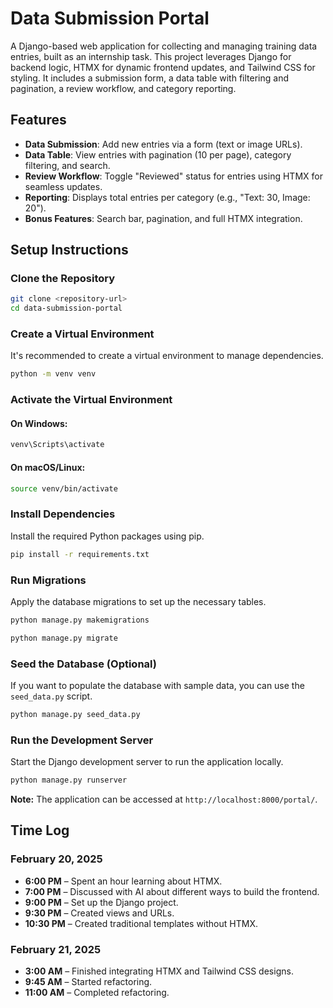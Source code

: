 # Data Submission Portal

A Django-based web application for collecting and managing training data entries, built as an internship task. This project leverages Django for backend logic, HTMX for dynamic frontend updates, and Tailwind CSS for styling. It includes a submission form, a data table with filtering and pagination, a review workflow, and category reporting.

## Features

- **Data Submission**: Add new entries via a form (text or image URLs).
- **Data Table**: View entries with pagination (10 per page), category filtering, and search.
- **Review Workflow**: Toggle "Reviewed" status for entries using HTMX for seamless updates.
- **Reporting**: Displays total entries per category (e.g., "Text: 30, Image: 20").
- **Bonus Features**: Search bar, pagination, and full HTMX integration.

## Setup Instructions

### Clone the Repository

```sh
git clone <repository-url>
cd data-submission-portal
```

### Create a Virtual Environment

It's recommended to create a virtual environment to manage dependencies.

```sh
python -m venv venv
```

### Activate the Virtual Environment

#### On Windows:

```sh
venv\Scripts\activate
```

#### On macOS/Linux:

```sh
source venv/bin/activate
```

### Install Dependencies

Install the required Python packages using pip.

```sh
pip install -r requirements.txt
```

### Run Migrations

Apply the database migrations to set up the necessary tables.

```sh
python manage.py makemigrations
```

```sh
python manage.py migrate
```

### Seed the Database (Optional)

If you want to populate the database with sample data, you can use the `seed_data.py` script.

```sh
python manage.py seed_data.py
```

### Run the Development Server

Start the Django development server to run the application locally.

```sh
python manage.py runserver
```

**Note:** The application can be accessed at `http://localhost:8000/portal/`.

## Time Log

### February 20, 2025
- **6:00 PM** – Spent an hour learning about HTMX.
- **7:00 PM** – Discussed with AI about different ways to build the frontend.
- **9:00 PM** – Set up the Django project.
- **9:30 PM** – Created views and URLs.
- **10:30 PM** – Created traditional templates without HTMX.

### February 21, 2025
- **3:00 AM** – Finished integrating HTMX and Tailwind CSS designs.
- **9:45 AM** – Started refactoring.
- **11:00 AM** – Completed refactoring.